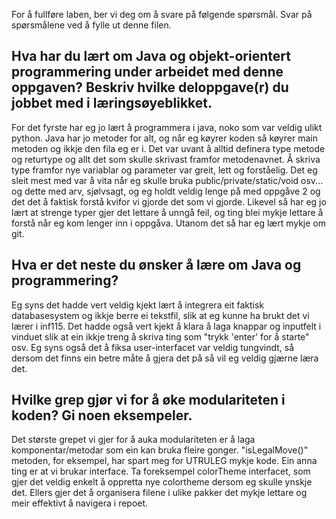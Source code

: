 For å fullføre laben, ber vi deg om å svare på følgende spørsmål. Svar på spørsmålene ved å fylle ut denne filen.

## Hva har du lært om Java og objekt-orientert programmering under arbeidet med denne oppgaven? Beskriv hvilke deloppgave(r) du jobbet med i læringsøyeblikket.

For det fyrste har eg jo lært å programmera i java, noko som var veldig ulikt python. Java har jo metoder for alt, og når eg køyrer koden så køyrer main metoden og ikkje den fila eg er i. Det var uvant å alltid definera type metode og returtype og allt det som skulle skrivast framfor metodenavnet. Å skriva type framfor nye variablar og parameter var greit, lett og forståelig. Det eg sleit mest med var å vita når eg skulle bruka public/private/static/void osv... og dette med arv, sjølvsagt, og eg holdt veldig lenge på med oppgåve 2 og det det å faktisk forstå kvifor vi gjorde det som vi gjorde. Likevel så har eg jo lært at strenge typer gjer det lettare å unngå feil, og ting blei mykje lettare å forstå når eg kom lenger inn i oppgåva. Utanom det så har eg lært mykje om git.

## Hva er det neste du ønsker å lære om Java og programmering?

Eg syns det hadde vert veldig kjekt lært å integrera eit faktisk databasesystem og ikkje berre ei tekstfil, slik at eg kunne ha brukt det vi lærer i inf115. Det hadde også vert kjekt å klara å laga knappar og inputfelt i vinduet slik at ein ikkje treng å skriva ting som "trykk 'enter' for å starte" osv. Eg syns også det å fiksa user-interfacet var veldig tungvindt, så dersom det finns ein betre måte å gjera det på så vil eg veldig gjærne læra det.

## Hvilke grep gjør vi for å øke modulariteten i koden? Gi noen eksempeler.

Det største grepet vi gjer for å auka modulariteten er å laga komponentar/metodar som ein kan bruka fleire gonger. "isLegalMove()" metoden, for eksempel, har spart meg for UTRULEG mykje kode. Ein anna ting er at vi brukar interface. Ta foreksempel colorTheme interfacet, som gjer det veldig enkelt å oppretta nye colortheme dersom eg skulle ynskje det. Ellers gjer det å organisera filene i ulike pakker det mykje lettare og meir effektivt å navigera i repoet.
